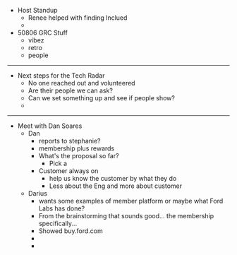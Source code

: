 - Host Standup
	- Renee helped with finding Inclued
	-
- 50806 GRC Stuff
	- vibez
	- retro
	- people
- ---
- Next steps for the Tech Radar
	- No one reached out and volunteered
	- Are their people we can ask?
	- Can we set something up and see if people show?
	-
- ---
- Meet with Dan Soares
	- Dan
		- reports to stephanie?
		- membership plus rewards
		- What's the proposal so far?
			- Pick a
		- Customer always on
			- help us know the customer by what they do
			- Less about the Eng and more about customer
	- Darius
		- wants some examples of member platform or maybe what Ford Labs has done?
		- From the brainstorming that sounds good... the membership specifically...
		- Showed buy.ford.com
		-
		-